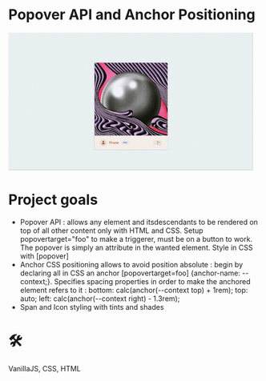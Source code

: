 # Popover API and Anchor Positioning
![Popover API and Anchor Positioning demo](https://github.com/teotimepacreau/Popover-API-and-Anchor-Positioning-Day15-of-100DaysOfCode/blob/main/Anchor_CSS_Positioning_and_Popover_API_AdobeExpress_AdobeExpress.gif)

# Project goals
- Popover API : allows any element and itsdescendants to be rendered on top of all other content only with HTML and CSS. Setup popovertarget="foo" to make a triggerer, must be on a button to work. The popover is simply an attribute in the wanted element. Style in CSS with [popover]
- Anchor CSS positioning allows to avoid position absolute : begin by declaring all in CSS an anchor [popovertarget=foo] {anchor-name: --context;}. Specifies spacing properties in order to make the anchored element refers to it : bottom: calc(anchor(--context top) + 1rem); top: auto; left: calc(anchor(--context right) - 1.3rem);
- Span and Icon styling with tints and shades
# 🛠️
VanillaJS, CSS, HTML

